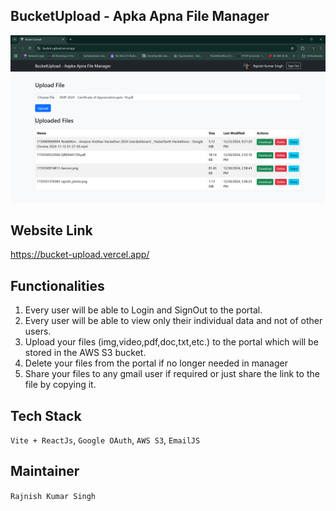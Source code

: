 ## BucketUpload - Apka Apna File Manager

![Dashboard](image.png)

## Website Link

https://bucket-upload.vercel.app/


## Functionalities

1. Every user will be able to Login and SignOut to the portal.
2. Every user will be able to view only their individual data and not of other users.
3. Upload your files (img,video,pdf,doc,txt,etc.) to the portal which will be stored in the AWS S3 bucket.
4. Delete your files from the portal if no longer needed in manager
5. Share your files to any gmail user if required or just share the link to the file by copying it.

## Tech Stack

`Vite + ReactJs`, `Google OAuth`, `AWS S3`, `EmailJS`

## Maintainer

`Rajnish Kumar Singh`



